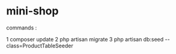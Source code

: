 # mini-shop
commands : 

1 composer update
2 php artisan migrate
3 php artisan db:seed --class=ProductTableSeeder
